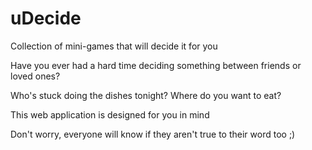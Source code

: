 # uDecide
Collection of mini-games that will decide it for you

Have you ever had a hard time deciding something between friends or loved ones?

Who's stuck doing the dishes tonight?
Where do you want to eat?

This web application is designed for you in mind

Don't worry, everyone will know if they aren't true to their word too ;)

